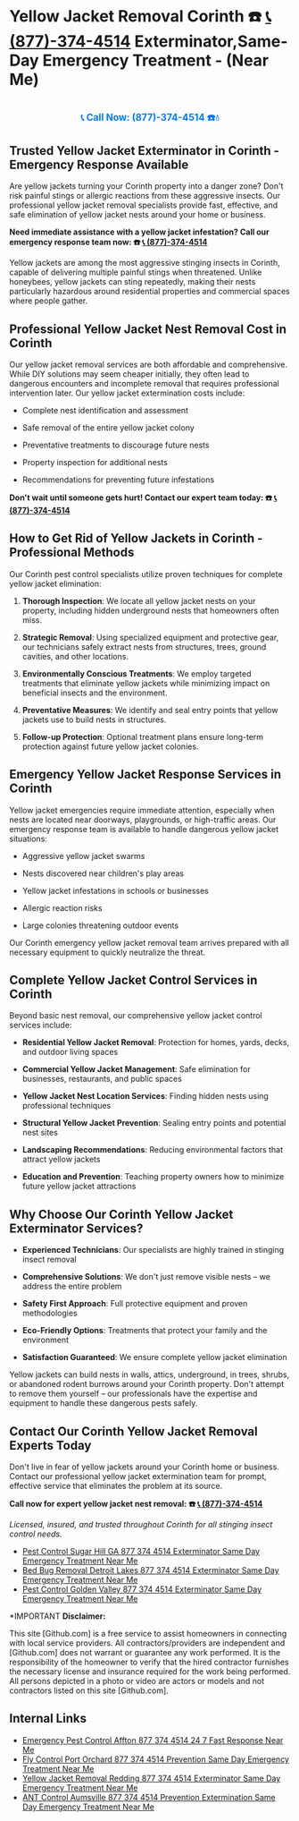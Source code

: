 # Yellow Jacket Removal Corinth ☎️ [📞 (877)-374-4514](https://pest-control-4514.netlify.app) Exterminator,Same-Day Emergency Treatment - (Near Me)
# 

<p align="center" style="font-size: 1.2em; font-weight: bold; margin: 20px 0;">
  <a href="https://pest-control-4514.netlify.app" target="_blank" style="color: #007BFF; text-decoration: none;">📞 Call Now: (877)-374-4514 ☎️💧</a>
</p>

## Trusted Yellow Jacket Exterminator in Corinth - Emergency Response Available

Are yellow jackets turning your Corinth property into a danger zone? Don't risk painful stings or allergic reactions from these aggressive insects. Our professional yellow jacket removal specialists provide fast, effective, and safe elimination of yellow jacket nests around your home or business.

**Need immediate assistance with a yellow jacket infestation? Call our emergency response team now: ☎️ [📞 (877)-374-4514](https://pest-control-4514.netlify.app)**

Yellow jackets are among the most aggressive stinging insects in Corinth, capable of delivering multiple painful stings when threatened. Unlike honeybees, yellow jackets can sting repeatedly, making their nests particularly hazardous around residential properties and commercial spaces where people gather.

## Professional Yellow Jacket Nest Removal Cost in Corinth

Our yellow jacket removal services are both affordable and comprehensive. While DIY solutions may seem cheaper initially, they often lead to dangerous encounters and incomplete removal that requires professional intervention later. Our yellow jacket extermination costs include:

- Complete nest identification and assessment

- Safe removal of the entire yellow jacket colony

- Preventative treatments to discourage future nests

- Property inspection for additional nests

- Recommendations for preventing future infestations

**Don't wait until someone gets hurt! Contact our expert team today: ☎️ [📞 (877)-374-4514](https://pest-control-4514.netlify.app)**

## How to Get Rid of Yellow Jackets in Corinth - Professional Methods

Our Corinth pest control specialists utilize proven techniques for complete yellow jacket elimination:

1. **Thorough Inspection**: We locate all yellow jacket nests on your property, including hidden underground nests that homeowners often miss.

2. **Strategic Removal**: Using specialized equipment and protective gear, our technicians safely extract nests from structures, trees, ground cavities, and other locations.

3. **Environmentally Conscious Treatments**: We employ targeted treatments that eliminate yellow jackets while minimizing impact on beneficial insects and the environment.

4. **Preventative Measures**: We identify and seal entry points that yellow jackets use to build nests in structures.

5. **Follow-up Protection**: Optional treatment plans ensure long-term protection against future yellow jacket colonies.

## Emergency Yellow Jacket Response Services in Corinth

Yellow jacket emergencies require immediate attention, especially when nests are located near doorways, playgrounds, or high-traffic areas. Our emergency response team is available to handle dangerous yellow jacket situations:

- Aggressive yellow jacket swarms

- Nests discovered near children's play areas

- Yellow jacket infestations in schools or businesses

- Allergic reaction risks

- Large colonies threatening outdoor events

Our Corinth emergency yellow jacket removal team arrives prepared with all necessary equipment to quickly neutralize the threat.

## Complete Yellow Jacket Control Services in Corinth

Beyond basic nest removal, our comprehensive yellow jacket control services include:

- **Residential Yellow Jacket Removal**: Protection for homes, yards, decks, and outdoor living spaces

- **Commercial Yellow Jacket Management**: Safe elimination for businesses, restaurants, and public spaces

- **Yellow Jacket Nest Location Services**: Finding hidden nests using professional techniques

- **Structural Yellow Jacket Prevention**: Sealing entry points and potential nest sites

- **Landscaping Recommendations**: Reducing environmental factors that attract yellow jackets

- **Education and Prevention**: Teaching property owners how to minimize future yellow jacket attractions

## Why Choose Our Corinth Yellow Jacket Exterminator Services?

- **Experienced Technicians**: Our specialists are highly trained in stinging insect removal

- **Comprehensive Solutions**: We don't just remove visible nests – we address the entire problem

- **Safety First Approach**: Full protective equipment and proven methodologies

- **Eco-Friendly Options**: Treatments that protect your family and the environment

- **Satisfaction Guaranteed**: We ensure complete yellow jacket elimination

Yellow jackets can build nests in walls, attics, underground, in trees, shrubs, or abandoned rodent burrows around your Corinth property. Don't attempt to remove them yourself – our professionals have the expertise and equipment to handle these dangerous pests safely.

## Contact Our Corinth Yellow Jacket Removal Experts Today

Don't live in fear of yellow jackets around your Corinth home or business. Contact our professional yellow jacket extermination team for prompt, effective service that eliminates the problem at its source.

**Call now for expert yellow jacket nest removal: ☎️ [📞 (877)-374-4514](https://pest-control-4514.netlify.app)**

*Licensed, insured, and trusted throughout Corinth for all stinging insect control needs.*


- [Pest Control Sugar Hill GA 877 374 4514 Exterminator Same Day Emergency Treatment Near Me](https://github.com/allyoucaneatsushiin/pest-control/blob/main/Pest-Control-Sugar-Hill-GA-877-374-4514-Exterminator-Same-Day-Emergency-Treatment-Near-Me.md)
- [Bed Bug Removal Detroit Lakes 877 374 4514 Exterminator Same Day Emergency Treatment Near Me](https://github.com/allyoucaneatsushiin/pest-control/blob/main/Bed-Bug-Removal-Detroit-Lakes-877-374-4514-Exterminator-Same-Day-Emergency-Treatment-Near-Me.md)
- [Pest Control Golden Valley 877 374 4514 Exterminator Same Day Emergency Treatment Near Me](https://github.com/allyoucaneatsushiin/pest-control/blob/main/Pest-Control-Golden-Valley-877-374-4514-Exterminator-Same-Day-Emergency-Treatment-Near-Me.md)


*IMPORTANT **Disclaimer:**  

This site [Github.com] is a free service to assist homeowners in connecting with local service providers. All contractors/providers are independent and [Github.com] does not warrant or guarantee any work performed. It is the responsibility of the homeowner to verify that the hired contractor furnishes the necessary license and insurance required for the work being performed. All persons depicted in a photo or video are actors or models and not contractors listed on this site [Github.com].


## Internal Links
- [Emergency Pest Control Affton 877 374 4514 24 7 Fast Response Near Me](https://github.com/allyoucaneatsushiin/pest-control/blob/main/Emergency-Pest-Control-Affton-877-374-4514-24-7-Fast-Response-Near-Me.md)
- [Fly Control Port Orchard 877 374 4514 Prevention Same Day Emergency Treatment Near Me](https://github.com/allyoucaneatsushiin/pest-control/blob/main/Fly-Control-Port-Orchard-877-374-4514-Prevention-Same-Day-Emergency-Treatment-Near-Me.md)
- [Yellow Jacket Removal Redding 877 374 4514 Exterminator Same Day Emergency Treatment Near Me](https://github.com/allyoucaneatsushiin/pest-control/blob/main/Yellow-Jacket-Removal-Redding-877-374-4514-Exterminator-Same-Day-Emergency-Treatment-Near-Me.md)
- [ANT Control Aumsville 877 374 4514 Prevention Extermination Same Day Emergency Treatment Near Me](https://github.com/allyoucaneatsushiin/pest-control/blob/main/ANT-Control-Aumsville-877-374-4514-Prevention-Extermination-Same-Day-Emergency-Treatment-Near-Me.md)
